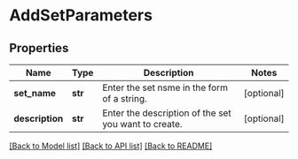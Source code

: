 # AddSetParameters

## Properties
Name | Type | Description | Notes
------------ | ------------- | ------------- | -------------
**set_name** | **str** | Enter the set nsme in the form of a string. | [optional] 
**description** | **str** | Enter the description of the set you want to create. | [optional] 

[[Back to Model list]](../README.md#documentation-for-models) [[Back to API list]](../README.md#documentation-for-api-endpoints) [[Back to README]](../README.md)


